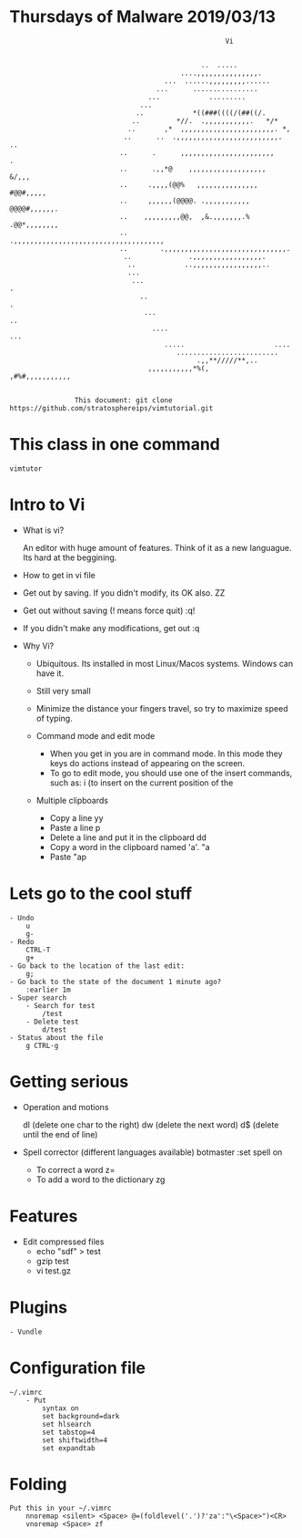 #                                           Thursdays of Malware 2019/03/13


                                                         Vi


                                                   ..  .....                           
                                              ....,,,,,,,,,,,,,,,.                     
                                          ...  ......,,,,,,,,,......                   
                                        ...      ................                      
                                      ...            .........                         
                                    ...                                                
                                   ..            *((###((((/(##((/.                    
                                  ..         *//.  .,,,,,,,,,,,.   */*                 
                                 ..       ,*  ,,,,,,,,,,,,,,,,,,,,,,,. *,              
                                ..      ..  .,,,,,,,,,,,,,,,,,,,,,,,,,.  ..            
                               ..      .      ,,,,,,,,,,,,,,,,,,,,,,,      .           
                               ..      .,,*@    ,,,,,,,,,,,,,,,,,,,    &/,,,           
                               ..     .,,,,(@@%   ,,,,,,,,,,,,,,,   #@@#,,,,,          
                               ..     ,,,,,,(@@@@. .,,,,,,,,,,,   @@@@#,,,,,,.         
                               ..    ,,,,,,,,,@@,  ,&.,,,,,,,.%   .@@*,,,,,,,,         
                               ..     .,,,,,,,,,,,,,,,,,,,,,,,,,,,,,,,,,,,,,           
                               ..        .,,,,,,,,,,,,,,,,,,,,,,,,,,,,,,.              
                                ..              .,,,,,,,,,,,,,,,,,.                    
                                 ..            ..,,,,,,,,,,,,,,,,,..                   
                                 ...                                                   
                                  ...                                           .      
                                    ..                                        .        
                                     ...                                    ..         
                                       ....                              ...           
                                          .....                      ....              
                                             .........................                 
                                                  .,,**/////**,..                      
                                      ,,,,,,,,,,,*%(,         ,#%#,,,,,,,,,,,          


                    This document: git clone https://github.com/stratosphereips/vimtutorial.git



# This class in one command

    vimtutor 



# Intro to Vi

- What is vi?
    
    An editor with huge amount of features. Think of it as a new languague. Its hard at the beggining.

- How to get in
    vi file

- Get out by saving. If you didn't modify, its OK also.
    ZZ

- Get out without saving (! means force quit)
    :q!

- If you didn't make any modifications, get out
    :q

- Why Vi?
    - Ubiquitous. Its installed in most Linux/Macos systems. Windows can have it.
    - Still very small
    - Minimize the distance your fingers travel, so try to maximize speed of typing.
    - Command mode and edit mode
        - When you get in you are in command mode. In this mode they keys do actions instead of appearing on the screen.
        - To go to edit mode, you should use one of the insert commands, such as:
            i (to insert on the current position of the 
        
    -  Multiple clipboards
        - Copy a line
            yy
        - Paste a line
            p
        - Delete a line and put it in the clipboard
            dd
        - Copy a word in the clipboard named 'a'.
            "a
        - Paste
            "ap

# Lets go to the cool stuff

    - Undo
        u
        g-
    - Redo
        CTRL-T
        g+
    - Go back to the location of the last edit: 
        g;
    - Go back to the state of the document 1 minute ago?
        :earlier 1m
    - Super search
        - Search for test
            /test
        - Delete test
            d/test
    - Status about the file
        g CTRL-g

# Getting serious

- Operation and motions

    dl (delete one char to the right)
    dw (delete the next word)
    d$ (delete until the end of line)

- Spell corrector (different languages available) botmaster 
    :set spell on
    - To correct a word
        z=
    - To add a word to the dictionary
        zg
        


# Features

- Edit compressed files
    - echo "sdf" > test
    - gzip test
    - vi test.gz


# Plugins
    - Vundle


# Configuration file
    ~/.vimrc
        - Put
            syntax on
            set background=dark
            set hlsearch
            set tabstop=4
            set shiftwidth=4
            set expandtab

# Folding

    Put this in your ~/.vimrc
        nnoremap <silent> <Space> @=(foldlevel('.')?'za':"\<Space>")<CR>
        vnoremap <Space> zf

    







